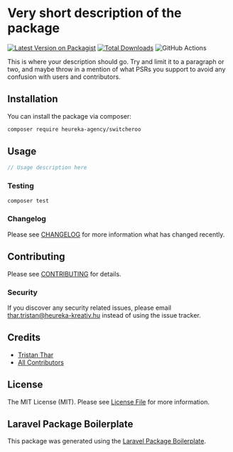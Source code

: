 # Very short description of the package

[![Latest Version on Packagist](https://img.shields.io/packagist/v/heureka-agency/switcheroo.svg?style=flat-square)](https://packagist.org/packages/heureka-agency/switcheroo)
[![Total Downloads](https://img.shields.io/packagist/dt/heureka-agency/switcheroo.svg?style=flat-square)](https://packagist.org/packages/heureka-agency/switcheroo)
![GitHub Actions](https://github.com/heureka-agency/switcheroo/actions/workflows/main.yml/badge.svg)

This is where your description should go. Try and limit it to a paragraph or two, and maybe throw in a mention of what PSRs you support to avoid any confusion with users and contributors.

## Installation

You can install the package via composer:

```bash
composer require heureka-agency/switcheroo
```

## Usage

```php
// Usage description here
```

### Testing

```bash
composer test
```

### Changelog

Please see [CHANGELOG](CHANGELOG.md) for more information what has changed recently.

## Contributing

Please see [CONTRIBUTING](CONTRIBUTING.md) for details.

### Security

If you discover any security related issues, please email thar.tristan@heureka-kreativ.hu instead of using the issue tracker.

## Credits

-   [Tristan Thar](https://github.com/heureka-agency)
-   [All Contributors](../../contributors)

## License

The MIT License (MIT). Please see [License File](LICENSE.md) for more information.

## Laravel Package Boilerplate

This package was generated using the [Laravel Package Boilerplate](https://laravelpackageboilerplate.com).
